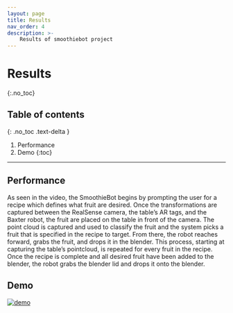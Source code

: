 ```yaml
---
layout: page
title: Results
nav_order: 4
description: >-
    Results of smoothiebot project
---
```


# Results
{:.no_toc}

## Table of contents
{: .no_toc .text-delta }

1. Performance
2. Demo
{:toc}

---

## Performance

As seen in the video, the SmoothieBot begins by prompting the user for a recipe which defines what fruit are desired. Once the transformations are captured between the RealSense camera, the table’s AR tags, and the Baxter robot, the fruit are placed on the table in front of the camera. The point cloud is captured and used to classify the fruit and the system picks a fruit that is specified in the recipe to target. From there, the robot reaches forward, grabs the fruit, and drops it in the blender. This process, starting at capturing the table’s pointcloud, is repeated for every fruit in the recipe.  Once the recipe is complete and all desired fruit have been added to the blender, the robot grabs the blender lid and drops it onto the blender. 

## Demo

[![demo](https://img.youtube.com/vi/g6LNnNLJiuU/0.jpg)](https://www.youtube.com/watch?v=g6LNnNLJiuU)

